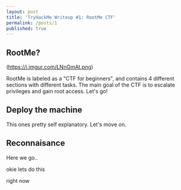 ```yaml
---
layout: post
title: 'TryHackMe Writeup #1: RootMe CTF'
permalink: /posts/1
published: true
---
```

## RootMe?
(https://i.imgur.com/LNnGmAt.png)

RootMe is labeled as a "CTF for beginners", and contains 4 different sections with different tasks. The main goal of the CTF is to escalate privileges and gain root access. Let's go!

## Deploy the machine

This ones pretty self explanatory. Let's move on.

## Reconnaisance

Here we go..

okie lets do this

right now
